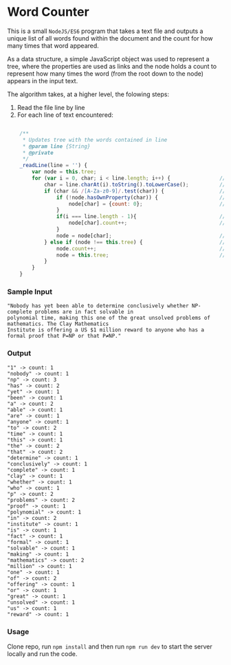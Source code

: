 # Word Counter
This is a small ```NodeJS/ES6``` program that takes a text file and outputs a unique list of all words found within the document and the count for how many times that word appeared.

As a data structure, a simple JavaScript object was used to represent a tree, where the properties are used as links and the node holds a count to represent how many times the word (from the root down to the node) appears in the input text.

The algorithm takes, at a higher level, the folowing steps:
  1. Read the file line by line
  2. For each line of text encountered:
```javascript

    /**
     * Updates tree with the words contained in line
     * @param line {String}
     * @private
     */
    _readLine(line = '') {
        var node = this.tree;
        for (var i = 0, char; i < line.length; i++) {                // Loop through every char in the line
            char = line.charAt(i).toString().toLowerCase();          // Make char lowercase to avoid duplicates
            if (char && /[A-Za-z0-9]/.test(char)) {                  // Validate char(alphanumeric only)
                if (!node.hasOwnProperty(char)) {                    // Node does not contain char
                    node[char] = {count: 0};                         // Initialize new node for char
                }
                if(i === line.length - 1){                           // Last character in line
                    node[char].count++;                              // Increment count in node
                }
                node = node[char];                                   // Otherwise move down to the next node
            } else if (node !== this.tree) {                         // Invalid char found(end of word)
                node.count++;                                        // Increment count in node
                node = this.tree;                                    // Point node back to root
            }
        }
    }
```



### Sample Input
```
"Nobody has yet been able to determine conclusively whether NP-complete problems are in fact solvable in
polynomial time, making this one of the great unsolved problems of mathematics. The Clay Mathematics
Institute is offering a US $1 million reward to anyone who has a formal proof that P=NP or that P≠NP."
```
### Output
```
"1" -> count: 1
"nobody" -> count: 1
"np" -> count: 3
"has" -> count: 2
"yet" -> count: 1
"been" -> count: 1
"a" -> count: 2
"able" -> count: 1
"are" -> count: 1
"anyone" -> count: 1
"to" -> count: 2
"time" -> count: 1
"this" -> count: 1
"the" -> count: 2
"that" -> count: 2
"determine" -> count: 1
"conclusively" -> count: 1
"complete" -> count: 1
"clay" -> count: 1
"whether" -> count: 1
"who" -> count: 1
"p" -> count: 2
"problems" -> count: 2
"proof" -> count: 1
"polynomial" -> count: 1
"in" -> count: 2
"institute" -> count: 1
"is" -> count: 1
"fact" -> count: 1
"formal" -> count: 1
"solvable" -> count: 1
"making" -> count: 1
"mathematics" -> count: 2
"million" -> count: 1
"one" -> count: 1
"of" -> count: 2
"offering" -> count: 1
"or" -> count: 1
"great" -> count: 1
"unsolved" -> count: 1
"us" -> count: 1
"reward" -> count: 1

```
### Usage
Clone repo, run `npm install` and then run `npm run dev` to start the server locally and run the code.

